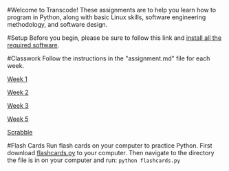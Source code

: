 #Welcome to Transcode!
These assignments are to help you learn how to program in Python, along with basic Linux skills, 
software engineering methodology, and software design.

#Setup
Before you begin, please be sure to follow this link
 and [install all the required software](https://docs.google.com/document/d/15W7T-qfVfm07V0vsRKrWGK_Y-PRPXF_KQzxwwTn15Gs/).

#Classwork
Follow the instructions in the "assignment.md" file for each week.

[Week 1](https://github.com/TranscodeSF/classwork/tree/master/homework/week1)


[Week 2](https://github.com/TranscodeSF/classwork/tree/master/homework/week2)


[Week 3](https://github.com/TranscodeSF/classwork/tree/master/homework/week3)


[Week 5](https://github.com/TranscodeSF/classwork/tree/master/homework/week5)


[Scrabble](https://github.com/TranscodeSF/classwork/tree/master/homework/scrabble)

#Flash Cards
Run flash cards on your computer to practice Python.
First download [flashcards.py](https://github.com/TranscodeSF/classwork/blob/master/flashcards.py) to your computer. 
Then navigate to the directory the file is in on your computer and run:
`python flashcards.py`

